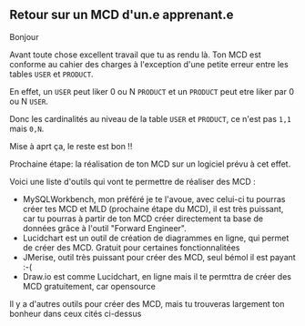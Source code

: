 ## Retour sur un MCD d'un.e apprenant.e

Bonjour <Apprenant>

Avant toute chose excellent travail que tu as rendu là.
Ton MCD est conforme au cahier des charges à l'exception d'une petite erreur entre les tables `USER` et `PRODUCT`.

En effet, un `USER` peut liker 0 ou N `PRODUCT` et un `PRODUCT` peut etre liker par 0 ou N `USER`.

Donc les cardinalités au niveau de la table `USER` et `PRODUCT`, ce n'est pas `1,1` mais `0,N`.

Mise à aprt ça, le reste est bon !!

Prochaine étape: la réalisation de ton MCD sur un logiciel prévu à cet effet.

Voici une liste d'outils qui vont te permettre de réaliser des MCD :

- MySQLWorkbench, mon préféré je te l'avoue, avec celui-ci tu pourras créer tes MCD et MLD (prochaine étape du MCD), il est très puissant, car tu pourras à partir de ton MCD créer directement ta base de données grâce à l'outil "Forward Engineer".
- Lucidchart est un outil de création de diagrammes en ligne, qui permet de créer des MCD. Gratuit pour certaines fonctionnalitées
- JMerise, outil très puissant pour créer des MCD, seul bémol il est payant :-(
- Draw.io est comme Lucidchart, en ligne mais il te permttra de créer des MCD gratuitement, car opensource

Il y a d'autres outils pour créer des MCD, mais tu trouveras largement ton bonheur dans ceux cités ci-dessus

